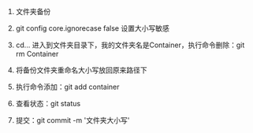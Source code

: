 1. 文件夹备份

2. git config core.ignorecase false 设置大小写敏感

3. cd... 进入到文件夹目录下，我的文件夹名是Container，执行命令删除：git rm Container

4. 将备份文件夹重命名大小写放回原来路径下

5. 执行命令添加：git add container

6. 查看状态：git status

7. 提交：git commit -m '文件夹大小写'